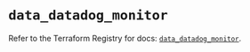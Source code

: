 # `data_datadog_monitor`

Refer to the Terraform Registry for docs: [`data_datadog_monitor`](https://registry.terraform.io/providers/datadog/datadog/3.42.0/docs/data-sources/monitor).
